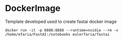 # DockerImage
Template developed used to create fastai docker image 

```
docker run -it -p 8888:8888 --runtime=nvidia --rm -v /home/efaria/FastAI:/notebooks eulerfaria/fastai
```

